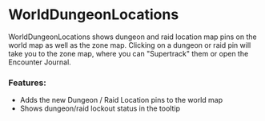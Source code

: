 # WorldDungeonLocations

WorldDungeonLocations shows dungeon and raid location map pins on the world map as well as the zone map. Clicking on a dungeon or raid pin will take you to the zone map, where you can "Supertrack" them or open the Encounter Journal.

### Features:
- Adds the new Dungeon / Raid Location pins to the world map
- Shows dungeon/raid lockout status in the tooltip
